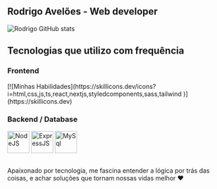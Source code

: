 ## Rodrigo Avelões - Web developer


![Rodrigo GitHub stats](https://github-readme-stats.vercel.app/api?username=rodrigoaveloes&show_icons=true&theme=dracula&count_private=true)

## Tecnologias que utilizo com frequência

### Frontend

<div style="display: inline_block">
[![Minhas Habilidades](https://skillicons.dev/icons?i=html,css,js,ts,react,nextjs,styledcomponents,sass,tailwind
)](https://skillicons.dev)
  <br/>

### Backend / Database
  <div style="display: inline_block">
  <img align="center" alt="NodeJS" src="https://i.imgur.com/xowpYfU.png"  width="50" />
  <img align="center" alt="ExpressJS" src="https://i.imgur.com/hxiUohw.png"  width="50" />
  <img align="center" alt="MySql" src="https://i.imgur.com/JmrCWJM.png"  width="50" />
  </div><br/>
  
  
      
     
      
  
  
  
  

  	
  
  

  
  


Apaixonado por tecnologia, me fascina entender a lógica por trás das coisas, e achar soluções que tornam nossas vidas melhor ❤️
